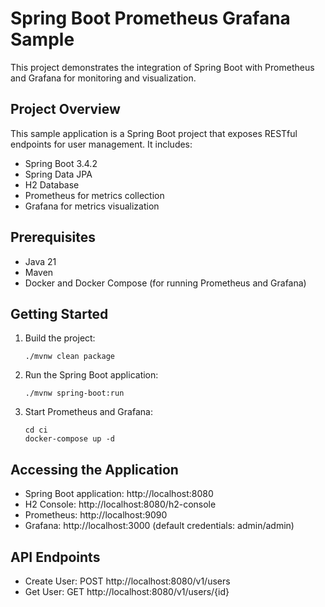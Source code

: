 # Spring Boot Prometheus Grafana Sample

This project demonstrates the integration of Spring Boot with Prometheus and Grafana for monitoring and visualization.

## Project Overview

This sample application is a Spring Boot project that exposes RESTful endpoints for user management. It includes:

- Spring Boot 3.4.2
- Spring Data JPA
- H2 Database
- Prometheus for metrics collection
- Grafana for metrics visualization

## Prerequisites

- Java 21
- Maven
- Docker and Docker Compose (for running Prometheus and Grafana)

## Getting Started

1. Build the project:
   ```
   ./mvnw clean package
   ```

2. Run the Spring Boot application:
   ```
   ./mvnw spring-boot:run
   ```

3. Start Prometheus and Grafana:
   ```
   cd ci
   docker-compose up -d
   ```

## Accessing the Application

- Spring Boot application: http://localhost:8080
- H2 Console: http://localhost:8080/h2-console
- Prometheus: http://localhost:9090
- Grafana: http://localhost:3000 (default credentials: admin/admin)

## API Endpoints

- Create User: POST http://localhost:8080/v1/users
- Get User: GET http://localhost:8080/v1/users/{id}